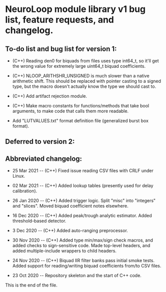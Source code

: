 # NeuroLoop module library v1 bug list, feature requests, and changelog.


## To-do list and bug list for version 1:

* (C++) Reading den0 for biquads from files uses type int64_t, so it'll get
the wrong value for extremely large uint64_t biquad coefficients.

* (C++) NLOOP_ARITHSHR_UNSIGNED is much slower than a native arithmetic shift.
This should be replaced with pointer casting to a signed type, but the macro
doesn't actually know the type we should cast to.

* (C++) Add artifact rejection module.

* (C++) Make macro constants for functions/methods that take bool arguments,
to make code that calls them more readable.

* Add "LUTVALUES.txt" format definition file (generalized burst box format).


## Deferred to version 2:


## Abbreviated changelog:

* 25 Mar 2021 --
(C++) Fixed issue reading CSV files with CRLF under Linux.

* 02 Mar 2021 --
(C++) Added lookup tables (presently used for delay calibration).

* 26 Jan 2020 --
(C++) Added trigger logic. Split "misc" into "integers" and "slices".
Moved biquad coefficient notes elsewhere.

* 16 Dec 2020 --
(C++) Added peak/trough analytic estimator. Added threshold-based detector.

* 3 Dec 2020 --
(C++) Added auto-ranging preprocessor.

* 30 Nov 2020 --
(C++) Added type min/max/sign check macros, and added checks to
sign-sensitive code.
Made top-level headers, and added multiple-include wrappers to child headers.

* 24 Nov 2020 --
(C++) Biquad IIR filter banks pass initial smoke tests.
Added support for reading/writing biquad coefficients from/to CSV files.

* 23 Oct 2020 --
Repository skeleton and the start of C++ code.


This is the end of the file.
